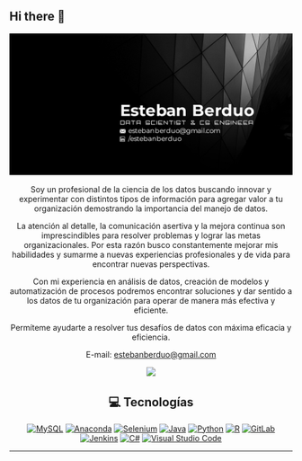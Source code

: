 ## Hi there 👋
<div id="header" align="center">
  <img decoding="async" src="https://github.com/estebanberduo/estebanberduo/blob/main/Github%20Banner.jpg" width="800"/>

Soy un profesional de la ciencia de los datos buscando innovar y experimentar con distintos tipos de información para agregar valor a tu organización demostrando la importancia del manejo de datos.

La atención al detalle, la comunicación asertiva y la mejora continua son imprescindibles para resolver problemas y lograr las metas organizacionales. Por esta razón busco constantemente mejorar mis habilidades y sumarme a nuevas experiencias profesionales y de vida para encontrar  nuevas perspectivas.

Con mi experiencia en análisis de datos, creación de modelos y automatización de procesos podremos encontrar soluciones y dar sentido a los datos de tu organización para operar de manera más efectiva y eficiente.

Permíteme ayudarte a resolver tus desafíos de datos con máxima eficacia y eficiencia.

E-mail: estebanberduo@gmail.com

[![](https://img.shields.io/badge/LinkedIn-0077B5?style=for-the-badge&logo=linkedin&logoColor=white)](https://www.linkedin.com/in/estebanberduo/)


## 💻 Tecnologías
[![MySQL](https://img.shields.io/badge/MySQL-4479A1?logo=mysql&logoColor=fff)]()
[![Anaconda](https://img.shields.io/badge/Anaconda-44A833?logo=anaconda&logoColor=fff)]()
[![Selenium](https://img.shields.io/badge/Selenium-43B02A?logo=selenium&logoColor=fff)]()
[![Java](https://img.shields.io/badge/Java-%23ED8B00.svg?logo=openjdk&logoColor=white)]()
[![Python](https://img.shields.io/badge/Python-3776AB?logo=python&logoColor=fff)]()
[![R](https://img.shields.io/badge/R-%23276DC3.svg?logo=r&logoColor=white)]()
[![GitLab](https://img.shields.io/badge/GitLab-FC6D26?logo=gitlab&logoColor=fff)]()
[![Jenkins](https://img.shields.io/badge/Jenkins-D24939?logo=jenkins&logoColor=white)]()
[![C#](https://custom-icon-badges.demolab.com/badge/C%23-%23239120.svg?logo=cshrp&logoColor=white)]()
[![Visual Studio Code](https://custom-icon-badges.demolab.com/badge/Visual%20Studio%20Code-0078d7.svg?logo=vsc&logoColor=white)]()



---

<!--
**estebanberduo/estebanberduo** is a ✨ _special_ ✨ repository because its `README.md` (this file) appears on your GitHub profile.

Here are some ideas to get you started:

- 🔭 I’m currently working on ...
- 🌱 I’m currently learning ...
- 👯 I’m looking to collaborate on ...
- 🤔 I’m looking for help with ...
- 💬 Ask me about ...
- 📫 How to reach me: ...
- 😄 Pronouns: ...
- ⚡ Fun fact: ...
-->
